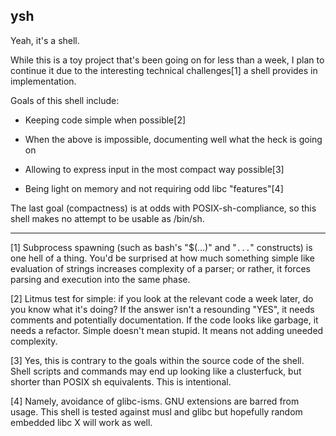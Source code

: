 ysh
-----

Yeah, it's a shell.

While this is a toy project that's been going on for less than a week,
I plan to continue it due to the interesting technical challenges[1]
a shell provides in implementation.

Goals of this shell include:

 * Keeping code simple when possible[2]

 * When the above is impossible, documenting well what the heck is going
   on

 * Allowing to express input in the most compact way possible[3]

 * Being light on memory and not requiring odd libc "features"[4]

The last goal (compactness) is at odds with POSIX-sh-compliance, so this
shell makes no attempt to be usable as /bin/sh.

-----------

[1] Subprocess spawning (such as bash's "$(...)" and "`...`" constructs)
    is one hell of a thing. You'd be surprised at how much something
    simple like evaluation of strings increases complexity of a parser;
    or rather, it forces parsing and execution into the same phase.

[2] Litmus test for simple: if you look at the relevant code a week
    later, do you know what it's doing? If the answer isn't a resounding
    "YES", it needs comments and potentially documentation. If the code
    looks like garbage, it needs a refactor. Simple doesn't mean stupid.
    It means not adding uneeded complexity.

[3] Yes, this is contrary to the goals within the source code of the
    shell. Shell scripts and commands may end up looking like a
    clusterfuck, but shorter than POSIX sh equivalents. This is
    intentional.

[4] Namely, avoidance of glibc-isms. GNU extensions are barred from
    usage. This shell is tested against musl and glibc but hopefully
    random embedded libc X will work as well.

